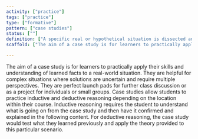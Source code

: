 ```yaml
---
activity: ["practice"]
tags: ["practice"]
type: ["formative"]
pattern: ["case studies"]
status: [""]
definition: ["A specific real or hypothetical situation is dissected and analysed to interrogate the critical decision points, intended and actual outcomes, and reasoning that produced a particular outcome."]
scaffold: ["The aim of a case study is for learners to practically apply their skills and understanding of learned facts to a real-world situation. They are helpful for complex situations where solutions are uncertain and require multiple perspectives. They are perfect launch pads for further class discussion or as a project for individuals or small groups. Case studies allow students to practice inductive and deductive reasoning depending on the location within their course. Inductive reasoning requires the student to understand what is going on from the case study and then have it confirmed and explained in the following content. For deductive reasoning, the case study would test what they learned previously and apply the theory provided to this particular scenario."]

---
```


The aim of a case study is for learners to practically apply their skills and understanding of learned facts to a real-world situation. They are helpful for complex situations where solutions are uncertain and require multiple perspectives. They are perfect launch pads for further class discussion or as a project for individuals or small groups. Case studies allow students to practice inductive and deductive reasoning depending on the location within their course. Inductive reasoning requires the student to understand what is going on from the case study and then have it confirmed and explained in the following content. For deductive reasoning, the case study would test what they learned previously and apply the theory provided to this particular scenario.  
